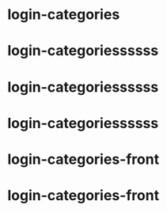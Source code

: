 # login-categories
# login-categoriessssss
# login-categoriessssss
# login-categoriessssss
# login-categories-front
# login-categories-front
